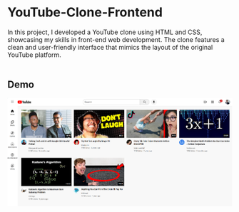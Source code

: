 # YouTube-Clone-Frontend
In this project, I developed a YouTube clone using HTML and CSS, showcasing my skills in front-end web development. The clone features a clean and user-friendly interface that mimics the layout of the original YouTube platform. 
<br>
<br>
<h2> Demo </h2>
<img src="Screenshot 2024-08-14 221626.png">
